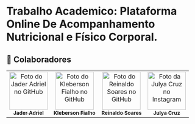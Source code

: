 # Trabalho Academico: Plataforma Online De Acompanhamento Nutricional e Físico Corporal. 


## 🤝 Colaboradores
<table>
  <tr>
    <td align="center">
      <a href="#">
        <img src="https://avatars.githubusercontent.com/u/101850276?v=4" width="100px;" alt="Foto do Jader Adriel no GitHub"/><br>
        <sub>
          <b>Jader Adriel</b>
        </sub>
      </a>
    </td>
    <td align="center">
      <a href="#">
        <img src="https://avatars.githubusercontent.com/u/61245039?v=4" width="100px;" alt="Foto do Kleberson Fialho no GitHub"/><br>
        <sub>
          <b>Kleberson Fialho</b>
        </sub>
      </a>
    </td>
    <td align="center">
      <a href="#">
        <img src="https://avatars.githubusercontent.com/u/60711391?v=4" width="100px;" alt="Foto do Reinaldo Soares no GitHub"/><br>
        <sub>
          <b>Reinaldo Soares</b>
        </sub>
      </a>
    </td>
    <td align="center">
      <a href="#">
        <img src="https://instagram.fgnm2-1.fna.fbcdn.net/v/t51.2885-19/133292173_154454506105834_193334338089196957_n.jpg?stp=dst-jpg_s150x150&_nc_ht=instagram.fgnm2-1.fna.fbcdn.net&_nc_cat=110&_nc_ohc=BSuUMeobb2MAX9yjZ8J&edm=AId3EpQBAAAA&ccb=7-5&oh=00_AfCE10VR8la3cr5YJ_At8V0YNEL6OyCkZh02bX0uDgSlDw&oe=63AB620D&_nc_sid=705020" width="100px;" alt="Foto da Julya Cruz no Instagram"/><br>
        <sub>
          <b>Julya Cruz</b>
        </sub>
      </a>
    </td>
    
  </tr>
</table>
